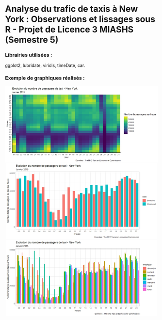 # Analyse du trafic de taxis à New York : Observations et lissages sous R  - Projet de Licence 3 MIASHS (Semestre 5)

### Librairies utilisées :
ggplot2, lubridate, viridis, timeDate, car.

### Exemple de graphiques réalisés :
<p align="center">
<img src="Exemple_graph_1.jpeg" alt="Exemple_graph_1" width="700"/>
<img src="Exemple_graph_2.jpeg" alt="Exemple_graph_2" width="500"/>
<img src="Exemple_graph_3.jpeg" alt="Exemple_graph_3" width="500"/>
</p>
